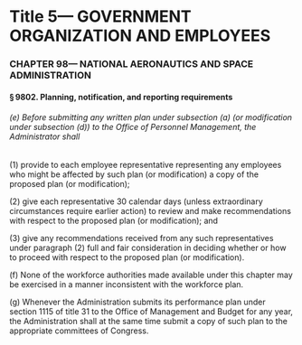 
# Title 5— GOVERNMENT ORGANIZATION AND EMPLOYEES
### CHAPTER 98— NATIONAL AERONAUTICS AND SPACE ADMINISTRATION
#### § 9802. Planning, notification, and reporting requirements
###### (e) Before submitting any written plan under subsection (a) (or modification under subsection (d)) to the Office of Personnel Management, the Administrator shall

(1) provide to each employee representative representing any employees who might be affected by such plan (or modification) a copy of the proposed plan (or modification);

(2) give each representative 30 calendar days (unless extraordinary circumstances require earlier action) to review and make recommendations with respect to the proposed plan (or modification); and

(3) give any recommendations received from any such representatives under paragraph (2) full and fair consideration in deciding whether or how to proceed with respect to the proposed plan (or modification).

(f) None of the workforce authorities made available under this chapter may be exercised in a manner inconsistent with the workforce plan.

(g) Whenever the Administration submits its performance plan under section 1115 of title 31 to the Office of Management and Budget for any year, the Administration shall at the same time submit a copy of such plan to the appropriate committees of Congress.
